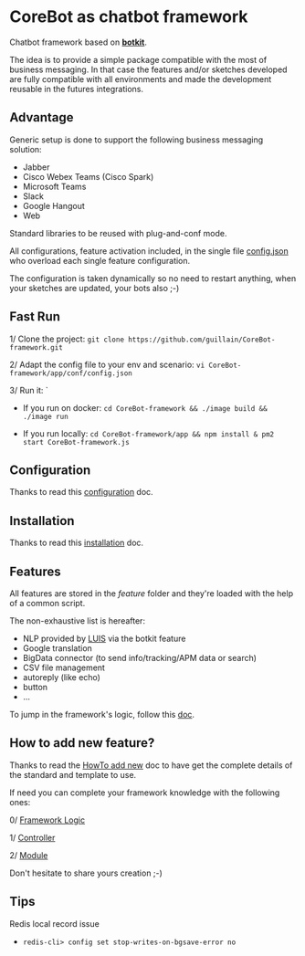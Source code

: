 # CoreBot as chatbot framework
Chatbot framework based on **[botkit](https://botkit.ai/)**.

The idea is to provide a simple package compatible with the most of
business messaging.
In that case the features and/or sketches developed are fully
compatible with all environments and made the development reusable in
the futures integrations.

## Advantage
Generic setup is done to support the following business messaging
solution:
- Jabber
- Cisco Webex Teams (Cisco Spark)
- Microsoft Teams
- Slack
- Google Hangout
- Web

Standard libraries to be reused with plug-and-conf mode.

All configurations, feature activation included, in the single file
[config.json](app/conf/config.json) who overload each single feature
configuration.

The configuration is taken dynamically so no need to restart anything,
when your sketches are updated, your bots also ;-)

## Fast Run
1/ Clone the project:
`git clone https://github.com/guillain/CoreBot-framework.git`

2/ Adapt the config file to your env and scenario:
`vi CoreBot-framework/app/conf/config.json`

3/ Run it:
 `
  - If you run on docker:
  `cd CoreBot-framework && ./image build && ./image run`

  - If you run locally:
  `cd CoreBot-framework/app && npm install & pm2 start CoreBot-framework.js`

## Configuration
Thanks to read this [configuration](./doc/configuration.md) doc.

## Installation
Thanks to read this [installation](./doc/installation.md) doc.

## Features
All features are stored in the *feature* folder and they're loaded
with the help of a common script.

The non-exhaustive list is hereafter:
- NLP provided by [LUIS](https://botkit.ai/docs/readme-middlewares.html)
via the botkit feature
- Google translation
- BigData connector (to send info/tracking/APM data or search)
- CSV file management
- autoreply (like echo)
- button
- ...

To jump in the framework's logic, follow this [doc](./doc/logic.md).

## How to add new feature?
Thanks to read the [HowTo add new](./doc/add_new.md) doc to have get
the complete details of the standard and template to use.

If need you can complete your framework knowledge with the following
ones:

0/ [Framework Logic](./doc/logic.md)

1/ [Controller](./doc/controller.md)

2/ [Module](./doc/module.md)


Don't hesitate to share yours creation ;-)

## Tips
Redis local record issue
- `redis-cli> config set stop-writes-on-bgsave-error no`

